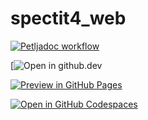 # spectit4_web

[![Petljadoc workflow](https://github.com/Petlja/specit4_web/actions/workflows/petljadoc.yml/badge.svg)](https://github.dev/Petlja/specit4_web)

[![Open in github.dev](https://img.shields.io/badge/Open_in_github.dev-blue?logo=github&style=flat&labelColor=black)

[![Preview in GitHub Pages](https://img.shields.io/badge/Preview_in_GitHub_Pages-blue?logo=github&style=flat&labelColor=black)](https://petlja.github.io/specit4_web)

[![Open in GitHub Codespaces](https://github.com/codespaces/badge.svg)](https://codespaces.new/Petlja/specit4_ai?quickstart=1)